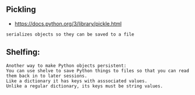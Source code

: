


## Pickling
- https://docs.python.org/3/library/pickle.html
```
serializes objects so they can be saved to a file
```

## Shelfing:
```
Another way to make Python objects persistent: 
You can use shelve to save Python things to files so that you can read them back in to later sessions.  
Like a dictionary it has keys with asssociated values. 
Unlike a regular dictionary, its keys must be string values.
```
